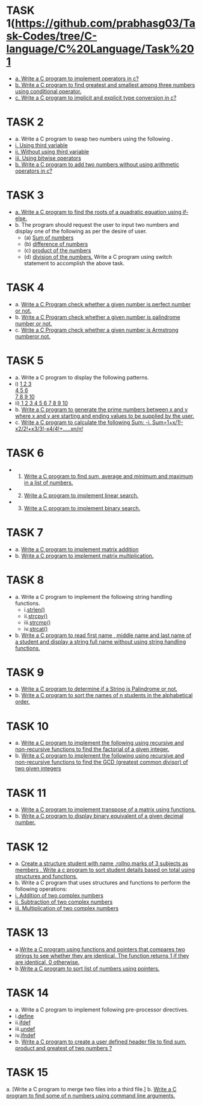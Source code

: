 # TASK 1(https://github.com/prabhasg03/Task-Codes/tree/C-language/C%20Language/Task%201
- [a. Write a C program to implement operators in c?]()
- [b. Write a C program to find greatest and smallest among three numbers using conditional operator.]()
- [c. Write a C program to implicit and explicit type conversion in c?]()
# TASK 2
- a. Write a C program to swap two numbers using the following .
 - [i. Using third variable]()
 - [ii. Without using third variable]()
 - [iii. Using bitwise operators]() 
- [b. Write a C program to add two numbers without using arithmetic operators in c?]()
# TASK 3
- [a. Write a C program to find the roots of a quadratic equation using if-else.]()
- b. The program should request the user to input two numbers and display one of the following as per the desire of user.
  - (a) [Sum of numbers]()
  - (b) [difference of numbers]()
  - (c) [product of the numbers]()
  - (d) [division of the numbers.]()
  Write a C program using switch statement to accomplish the above task.
# TASK 4
- a. [Write a C Program check whether a given number is perfect number or not.]()
- b. [Write a C Program check whether a given number is palindrome number or not.]()
- c. [Write a C Program check whether a given number is Armstrong numberor not.]()
# TASK 5
- a. Write a C program to display the following patterns.
- i) [1
      2 3          
      4 5 6       
      7 8 9 10]()
- ii)[  1
       2 3
      4 5 6
     7 8 9 10]()
- b. [Write a C program to generate the prime numbers between x and y where x and y are starting and ending values to be supplied by the user.]()
- c. [Write a C program to calculate the following Sum: 
    -i. Sum=1+x/1!-x2/2!+x3/3!-x4/4!+…..xn/n!]()
# TASK 6
- 1) [Write a C program to find sum, average and minimum and maximum in a list of numbers.]()
- 2) [Write a C program to implement linear search.]()
- 3) [Write a C program to implement binary search.]()
# TASK 7
- a. [Write a C program to implement matrix addition]()
- b. [Write a C program to implement matrix multiplication.]()
# TASK 8
- a. Write a C program to implement the following string handling functions.
  - i.[strlen()]()
  - ii.[strcpy()]()
  - iii.[strcmp()]()
  - iv.[strcat()]()
- b. [Write a C program to read first name , middle name and last name of a student and display a string full name without using string handling functions.]()
# TASK 9
- a. [Write a C program to determine if a String is Palindrome or not.]()
- b. [Write a C program to sort the names of n students in the alphabetical order.]() 
# TASK 10
- a. [Write a C program to implement the following using recursive and non-recursive functions to find the factorial of a given integer.]()
- b. [Write a C program to implement the following using recursive and non-recursive functions to find the GCD (greatest common divisor) of two given integers]()
# TASK 11
- a. [Write a C program to implement transpose of a matrix using functions.]()
- b. [Write a C program to display binary equivalent of a given decimal number.]()
# TASK 12
- a. [Create a structure student with name ,rollno,marks of 3 subjects as members . Write a c program to sort student details based on total using structures and functions.]()
- b. Write a C program that uses structures and functions to perform the following operations: 
 - [i. Addition of two complex numbers ]()
 - [ii. Subtraction of two complex numbers]() 
 - [iii. Multiplication of two complex numbers]() 
# TASK 13
- a.[Write a C program using functions and pointers that compares two strings to see whether they are identical. The function returns 1 if they are identical, 0 otherwise.]() 
- b.[Write a C program to sort list of numbers using pointers.]()
# TASK 14
- a. Write a C program to implement following pre-processor directives.
 - i.[define]()
 - ii.[ifdef]()
 - iii.[undef]()
 - iv.[ifndef]()
- b. [Write a C program to create a user defined header file to find sum, product and greatest of two numbers ?]()
# TASK 15
a. [Write a C program to merge two files into a third file.]
b. [Write a C program to find some of n numbers using command line arguments.]()
